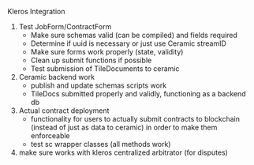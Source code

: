 Kleros Integration
1. Test JobForm/ContractForm
    - Make sure schemas valid (can be compiled) and fields required
    - Determine if uuid is necessary or just use Ceramic streamID
    - Make sure forms work properly (state, validity)
    - Clean up submit functions if possible
    - Test submission of TileDocuments to ceramic
2. Ceramic backend work
    - publish and update schemas scripts work
    - TileDocs submitted properly and validly, functioning as a backend db
3. Actual contract deployment
    - functionality for users to actually submit contracts to blockchain (instead of just as data to ceramic) in order to make them enforceable
    - test sc wrapper classes (all methods work)
4. make sure works with kleros centralized arbitrator (for disputes)

